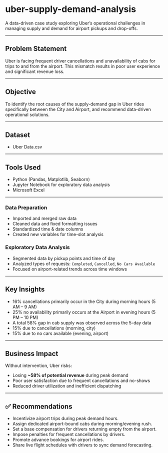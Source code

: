 # uber-supply-demand-analysis

A data-driven case study exploring Uber’s operational challenges in managing supply and demand for airport pickups and drop-offs.

---

## Problem Statement
Uber is facing frequent driver cancellations and unavailability of cabs for trips to and from the airport. This mismatch results in poor user experience and significant revenue loss.

---

## Objective
To identify the root causes of the supply-demand gap in Uber rides specifically between the City and Airport, and recommend data-driven operational solutions.

---

## Dataset
- Uber Data.csv

---

## Tools Used 
- Python (Pandas, Matplotlib, Seaborn)
- Jupyter Notebook for exploratory data analysis
- Microsoft Excel

---

### Data Preparation
- Imported and merged raw data
- Cleaned data and fixed formatting issues
- Standardized time & date columns
- Created new variables for time-slot analysis

### Exploratory Data Analysis
- Segmented data by pickup points and time of day
- Analyzed types of requests: `Completed`, `Cancelled`, `No Cars Available`
- Focused on airport-related trends across time windows

---

## Key Insights

- 16% cancellations primarily occur in the City during morning hours (5 AM – 9 AM)
- 25% no availability primarily occurs at the Airport in evening hours (5 PM – 10 PM)
- A total 58% gap in cab supply was observed across the 5-day data
- 15% due to cancellations (morning, city)
- 15% due to no cars available (evening, airport)

---

## Business Impact

Without intervention, Uber risks:
- Losing **~58% of potential revenue** during peak demand
- Poor user satisfaction due to frequent cancellations and no-shows
- Reduced driver utilization and inefficient dispatching

---

## ✅ Recommendations

- Incentivize airport trips during peak demand hours.
- Assign dedicated airport-bound cabs during morning/evening rush.
- Set a base compensation for drivers returning empty from the airport.
- Impose penalties for frequent cancellations by drivers.
- Promote advance bookings for airport rides.
- Share live flight schedules with drivers to sync demand forecasting.
